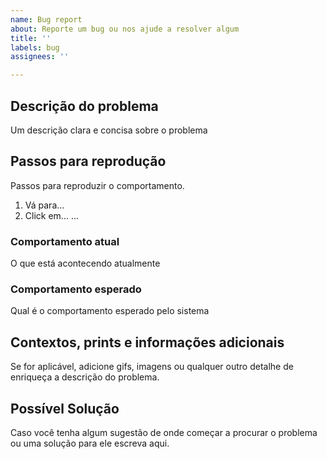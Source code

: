 ```yaml
---
name: Bug report
about: Reporte um bug ou nos ajude a resolver algum
title: ''
labels: bug
assignees: ''

---
```


## Descrição do problema

Um descrição clara e concisa sobre o problema

## Passos para reprodução 

Passos para reproduzir o comportamento.

1. Vá para...
2. Click em...
...

### Comportamento atual

O que está acontecendo atualmente

### Comportamento esperado

Qual é o comportamento esperado pelo sistema

## Contextos, prints e informações adicionais

Se for aplicável, adicione gifs, imagens ou qualquer outro detalhe de enriqueça a descrição do problema.

## Possível Solução

Caso você tenha algum sugestão de onde começar a procurar o problema ou uma solução para ele escreva aqui.
